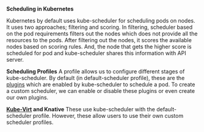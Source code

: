 **Scheduling in Kubernetes**

Kubernetes by default uses kube-scheduler for scheduling pods on nodes. It uses two approaches; filtering and scoring. In filtering, scheduler based on the pod requirements filters out the nodes which does not provide all the resources to the pods. 
After filtering out the nodes, it scores the available nodes based on scoring rules. And, the node that gets the higher score is scheduled for pod and kube-scheduler shares this information with API server.

**Scheduling Profiles**
A profile allows us to configure different stages of kube-scheduler.
By default (in default-scheduler profile), these are the [plugins](https://kubernetes.io/docs/reference/scheduling/config/#scheduling-plugins) which are enabled by kube-scheduler to schedule a pod.  To create a custom scheduler, we can enable or disable these plugins or even create our own plugins.

**[Kube-Virt](https://kubevirt.io/user-guide/operations/scheduler/) and Knative**
These use kube-scheduler with the default-scheduler profile. However, these allow users to use their own custom scheduler profiles. 
